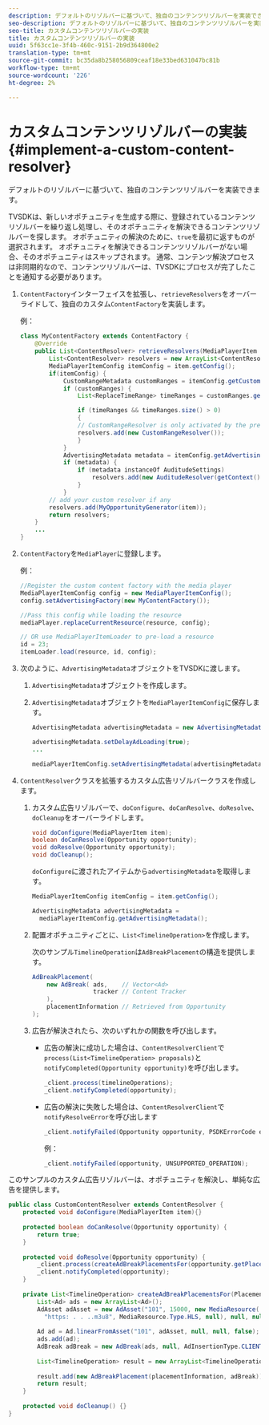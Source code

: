 ```yaml
---
description: デフォルトのリゾルバーに基づいて、独自のコンテンツリゾルバーを実装できます。
seo-description: デフォルトのリゾルバーに基づいて、独自のコンテンツリゾルバーを実装できます。
seo-title: カスタムコンテンツリゾルバーの実装
title: カスタムコンテンツリゾルバーの実装
uuid: 5f63cc1e-3f4b-460c-9151-2b9d364800e2
translation-type: tm+mt
source-git-commit: bc35da8b258056809ceaf18e33bed631047bc81b
workflow-type: tm+mt
source-wordcount: '226'
ht-degree: 2%

---
```



# カスタムコンテンツリゾルバーの実装{#implement-a-custom-content-resolver}

デフォルトのリゾルバーに基づいて、独自のコンテンツリゾルバーを実装できます。

TVSDKは、新しいオポチュニティを生成する際に、登録されているコンテンツリゾルバーを繰り返し処理し、そのオポチュニティを解決できるコンテンツリゾルバーを探します。 オポチュニティの解決のために、`true`を最初に返すものが選択されます。 オポチュニティを解決できるコンテンツリゾルバーがない場合、そのオポチュニティはスキップされます。 通常、コンテンツ解決プロセスは非同期的なので、コンテンツリゾルバーは、TVSDKにプロセスが完了したことを通知する必要があります。

1. `ContentFactory`インターフェイスを拡張し、`retrieveResolvers`をオーバーライドして、独自のカスタム`ContentFactory`を実装します。

   例：

   ```java
   class MyContentFactory extends ContentFactory { 
       @Override 
       public List<ContentResolver> retrieveResolvers(MediaPlayerItem item) { 
           List<ContentResolver> resolvers = new ArrayList<ContentResolver>(); 
           MediaPlayerItemConfig itemConfig = item.getConfig(); 
           if(itemConfig) { 
               CustomRangeMetadata customRanges = itemConfig.getCustomRangeMetadata(); 
               if (customRanges) { 
                   List<ReplaceTimeRange> timeRanges = customRanges.getTimeRangeList(); 
   
                   if (timeRanges && timeRanges.size() > 0) 
                   { 
                   // CustomRangeResolver is only activated by the presence of CustomRanges in configuration 
                   resolvers.add(new CustomRangeResolver()); 
                   } 
               } 
               AdvertisingMetadata metadata = itemConfig.getAdvertisingMetadata(); 
               if (metadata) { 
                   if (metadata instanceOf AuditudeSettings)  
                       resolvers.add(new AuditudeResolver(getContext());    
                   } 
               } 
           // add your custom resolver if any 
           resolvers.add(MyOpportunityGenerator(item)); 
           return resolvers; 
       } 
       ... 
   } 
   ```

1. `ContentFactory`を`MediaPlayer`に登録します。

   例：

   ```java
   //Register the custom content factory with the media player 
   MediaPlayerItemConfig config = new MediaPlayerItemConfig(); 
   config.setAdvertisingFactory(new MyContentFactory()); 
   
   //Pass this config while loading the resource 
   mediaPlayer.replaceCurrentResource(resource, config); 
   
   // OR use MediaPlayerItemLoader to pre-load a resource 
   id = 23; 
   itemLoader.load(resource, id, config);
   ```

1. 次のように、`AdvertisingMetadata`オブジェクトをTVSDKに渡します。
   1. `AdvertisingMetadata`オブジェクトを作成します。
   1. `AdvertisingMetadata`オブジェクトを`MediaPlayerItemConfig`に保存します。

      ```java
      AdvertisingMetadata advertisingMetadata = new AdvertisingMetadata(); 
      
      advertisingMetadata.setDelayAdLoading(true); 
      ... 
      
      mediaPlayerItemConfig.setAdvertisingMetadata(advertisingMetadata); 
      ```

1. `ContentResolver`クラスを拡張するカスタム広告リゾルバークラスを作成します。
   1. カスタム広告リゾルバーで、`doConfigure`、`doCanResolve`、`doResolve`、`doCleanup`をオーバーライドします。

      ```java
      void doConfigure(MediaPlayerItem item); 
      boolean doCanResolve(Opportunity opportunity); 
      void doResolve(Opportunity opportunity); 
      void doCleanup();
      ```

      `doConfigure`に渡されたアイテムから`advertisingMetadata`を取得します。

      ```java
      MediaPlayerItemConfig itemConfig = item.getConfig(); 
      
      AdvertisingMetadata advertisingMetadata =  
        mediaPlayerItemConfig.getAdvertisingMetadata(); 
      ```

   1. 配置オポチュニティごとに、`List<TimelineOperation>`を作成します。

      次のサンプル`TimelineOperation`は`AdBreakPlacement`の構造を提供します。

      ```java
      AdBreakPlacement( 
          new AdBreak( ads,    // Vector<Ad> 
                       tracker // Content Tracker 
          ), 
          placementInformation // Retrieved from Opportunity 
      ); 
      ```

   1. 広告が解決されたら、次のいずれかの関数を呼び出します。

      * 広告の解決に成功した場合は、`ContentResolverClient`で`process(List<TimelineOperation> proposals)`と`notifyCompleted(Opportunity opportunity)`を呼び出します。

         ```java
         _client.process(timelineOperations); 
         _client.notifyCompleted(opportunity); 
         ```

      * 広告の解決に失敗した場合は、`ContentResolverClient`で`notifyResolveError`を呼び出します

         ```java
         _client.notifyFailed(Opportunity opportunity, PSDKErrorCode error);
         ```

         例：

         ```java
         _client.notifyFailed(opportunity, UNSUPPORTED_OPERATION);
         ```

<!--<a id="example_463B718749504A978F0B887786844C39"></a>-->

このサンプルのカスタム広告リゾルバーは、オポチュニティを解決し、単純な広告を提供します。

```java
public class CustomContentResolver extends ContentResolver { 
    protected void doConfigure(MediaPlayerItem item){} 
 
    protected boolean doCanResolve(Opportunity opportunity) {  
        return true;  
    } 
 
    protected void doResolve(Opportunity opportunity) { 
        _client.process(createAdBreakPlacementsFor(opportunity.getPlacement())); 
        _client.notifyCompleted(opportunity); 
    } 
 
    private List<TimelineOperation> createAdBreakPlacementsFor(Placement placementInformation) { 
        List<Ad> ads = new ArrayList<Ad>(); 
        AdAsset adAsset = new AdAsset("101", 15000, new MediaResource( 
          "https: . . ..m3u8", MediaResource.Type.HLS, null), null, null); 
 
        Ad ad = Ad.linearFromAsset("101", adAsset, null, null, false); 
        ads.add(ad); 
        AdBreak adBreak = new AdBreak(ads, null, AdInsertionType.CLIENT_INSERTED); 
 
        List<TimelineOperation> result = new ArrayList<TimelineOperation>(); 
 
        result.add(new AdBreakPlacement(placementInformation, adBreak)); 
        return result; 
    } 
 
    protected void doCleanup() {} 
} 
```

